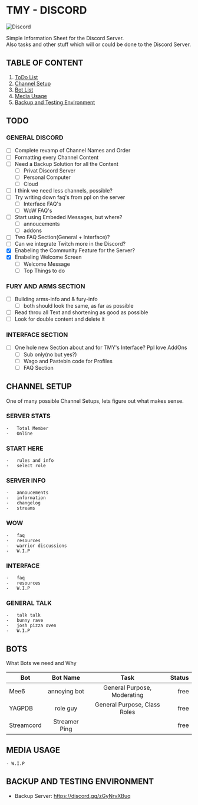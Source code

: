 # TMY - DISCORD

![Discord](https://img.shields.io/discord/965371615414190110?label=TMY&style=for-the-badge)

Simple Information Sheet for the Discord Server.  
Also tasks and other stuff which will or could be done to the Discord Server.

## TABLE OF CONTENT

1. [ToDo List](#todo)
2. [Channel Setup](#channel-setup)
3. [Bot List](#bots)
4. [Media Usage](#media-usage)
5. [Backup and Testing Environment](#backup-and-testing-environment)

## TODO

### GENERAL DISCORD
  
- [ ] Complete revamp of Channel Names and Order
- [ ] Formatting every Channel Content
- [ ] Need a Backup Solution for all the Content
  - [ ] Privat Discord Server
  - [ ] Personal Computer
  - [ ] Cloud
- [ ] I think we need less channels, possible?
- [ ] Try writing down faq's from ppl on the server
  - [ ] Interface FAQ's
  - [ ] WoW FAQ's
- [ ] Start using Embeded Messages, but where?
  - [ ] annoucements
  - [ ] addons
- [ ] Two FAQ Section(General + Interface)?
- [ ] Can we integrate Twitch more in the Discord?
- [x] Enabeling the Community Feature for the Server?
- [x] Enabeling Welcome Screen
  - [ ] Welcome Message
  - [ ] Top Things to do
  
### FURY AND ARMS SECTION

- [ ] Building arms-info and & fury-info
  - [ ] both should look the same, as far as possible
- [ ] Read throu all Text and shortening as good as possible
- [ ] Look for double content and delete it

### INTERFACE SECTION

- [ ] One hole new Section about and for TMY's Interface? Ppl love AddOns
  - [ ] Sub only(no but yes?)
  - [ ] Wago and Pastebin code for Profiles
  - [ ] FAQ Section

## CHANNEL SETUP

One of many possible Channel Setups, lets figure out what makes sense.

### SERVER STATS

    -   Total Member
    -   Online

### START HERE

    -   rules and info
    -   select role

### SERVER INFO

    -   annoucements
    -   information
    -   changelog
    -   streams

### WOW

    -   faq
    -   resources
    -   warrior discussions
    -   W.I.P

### INTERFACE

    -   faq
    -   resources
    -   W.I.P

### GENERAL TALK

    -   talk talk
    -   bunny rave
    -   josh pizza oven
    -   W.I.P

## BOTS

What Bots we need and Why

| Bot        |   Bot Name    |             Task             | Status |
| ---------- | :-----------: | :--------------------------: | -----: |
| Mee6       | annoying bot  | General Purpose, Moderating  |   free |
| YAGPDB     |   role guy    | General Purpose, Class Roles |   free |
| Streamcord | Streamer Ping |                              |   free |

## MEDIA USAGE

    - W.I.P

## BACKUP AND TESTING ENVIRONMENT

- Backup Server: <https://discord.gg/zGyNrvXBuq>
